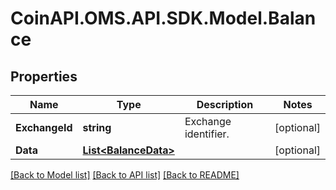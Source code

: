 # CoinAPI.OMS.API.SDK.Model.Balance
## Properties

Name | Type | Description | Notes
------------ | ------------- | ------------- | -------------
**ExchangeId** | **string** | Exchange identifier. | [optional] 
**Data** | [**List&lt;BalanceData&gt;**](BalanceData.md) |  | [optional] 

[[Back to Model list]](../README.md#documentation-for-models) [[Back to API list]](../README.md#documentation-for-api-endpoints) [[Back to README]](../README.md)

